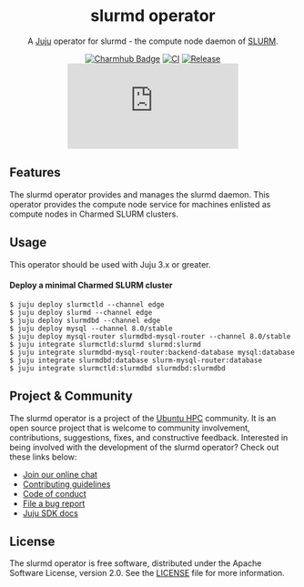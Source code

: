 <div align="center">

# slurmd operator

A [Juju](https://juju.is) operator for slurmd - the compute node daemon of [SLURM](https://slurm.schedmd.com/overview.html).

[![Charmhub Badge](https://charmhub.io/slurmd/badge.svg)](https://charmhub.io/slurmd)
[![CI](https://github.com/omnivector-solutions/slurmd-operator/actions/workflows/ci.yaml/badge.svg)](https://github.com/omnivector-solutions/slurmd-operator/actions/workflows/ci.yaml/badge.svg)
[![Release](https://github.com/omnivector-solutions/slurmd-operator/actions/workflows/release.yaml/badge.svg)](https://github.com/omnivector-solutions/slurmd-operator/actions/workflows/release.yaml/badge.svg)
[![Matrix](https://img.shields.io/matrix/ubuntu-hpc%3Amatrix.org?logo=matrix&label=ubuntu-hpc)](https://matrix.to/#/#ubuntu-hpc:matrix.org)

</div>

## Features

The slurmd operator provides and manages the slurmd daemon. This operator provides the compute node service for machines enlisted as compute nodes in Charmed SLURM clusters.

## Usage

This operator should be used with Juju 3.x or greater.

#### Deploy a minimal Charmed SLURM cluster

```shell
$ juju deploy slurmctld --channel edge
$ juju deploy slurmd --channel edge
$ juju deploy slurmdbd --channel edge
$ juju deploy mysql --channel 8.0/stable
$ juju deploy mysql-router slurmdbd-mysql-router --channel 8.0/stable
$ juju integrate slurmctld:slurmd slurmd:slurmd
$ juju integrate slurmdbd-mysql-router:backend-database mysql:database
$ juju integrate slurmdbd:database slurm-mysql-router:database
$ juju integrate slurmctld:slurmdbd slurmdbd:slurmdbd
```

## Project & Community

The slurmd operator is a project of the [Ubuntu HPC](https://discourse.ubuntu.com/t/high-performance-computing-team/35988) 
community. It is an open source project that is welcome to community involvement, contributions, suggestions, fixes, and 
constructive feedback. Interested in being involved with the development of the slurmd operator? Check out these links below:

* [Join our online chat](https://matrix.to/#/#ubuntu-hpc:matrix.org)
* [Contributing guidelines](./CONTRIBUTING.md)
* [Code of conduct](https://ubuntu.com/community/ethos/code-of-conduct)
* [File a bug report](https://github.com/omnivector-solutions/slurmctld-operator/issues)
* [Juju SDK docs](https://juju.is/docs/sdk)

## License

The slurmd operator is free software, distributed under the Apache Software License, version 2.0. See the [LICENSE](./LICENSE) file for more information.
